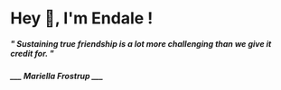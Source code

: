 <h1 title="head"> Hey 👋, I'm Endale !</h1>

**<h5><i>" Sustaining true friendship is a lot more challenging than we give it credit for. "</i></h5>**

*<b>___ Mariella Frostrup ___</b>*
